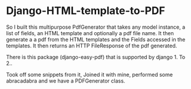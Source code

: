 # Django-HTML-template-to-PDF



So I built this multipurpose PdfGenerator that takes any model instance, a list of fields, an HTML template and optionally a pdf file name. It then generate a a pdf from the HTML templates and the Fields accessed in the templates. It then returns an HTTP FileResponse of the pdf generated.

There is this package (django-easy-pdf)  that is supported by django 1. To 2.. 

Took off some snippets from it, Joined it with mine, performed some abracadabra and we have a PDFGenerator class.

